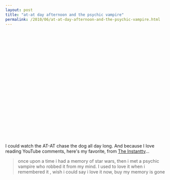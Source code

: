 ```yaml
---
layout: post
title: "at-at day afternoon and the psychic vampire"
permalink: /2010/06/at-at-day-afternoon-and-the-psychic-vampire.html
---
```


<p><object width="560" height="340"><param name="movie" value="http://www.youtube.com/v/-CVYOCMpJRY&amp;hl=en_US&amp;fs=1&amp;"></param><param name="allowFullScreen" value="true"></param><param name="allowscriptaccess" value="always"></param><embed src="https://www.youtube.com/v/-CVYOCMpJRY&amp;hl=en_US&amp;fs=1&amp;" type="application/x-shockwave-flash" allowscriptaccess="always" allowfullscreen="true" width="560" height="340"></embed></object></p>

<p>I could watch the AT-AT chase the dog all day long.  And because I love reading YouTube comments, here's my favorite, from <a href="http://www.youtube.com/user/TheInstanttv">The Instanttv</a>...</p>

<blockquote>
  <p>once upon a time i had a memory of star wars, then i met a psychic vampire who robbed it from my mind.﻿ I used to love it when i remembered it , wish i could say i love it now, buy my memory is gone</p>
</blockquote>



